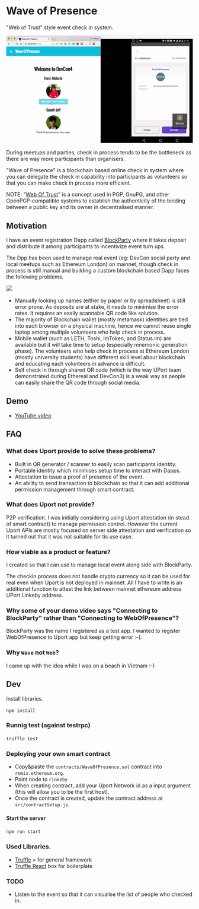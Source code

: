 # Wave of Presence

"Web of Trust" style event check in system.

![](./screenshot.png)

During meetups and parties, check in process tends to be the bottleneck as there are way more participants than organisers.

"Wave of Presence" is a blockchain based online check in system where you can delegate the check in capability into participants as volunteers so that you can make check in process more efficient.

NOTE: "[Web Of Trust](https://en.wikipedia.org/wiki/Web_of_trust)" is a concept used in PGP, GnuPG, and other OpenPGP-compatible systems to establish the authenticity of the binding between a public key and its owner in decentralised manner.

## Motivation

I have an event registration Dapp called [BlockParty](http://www.noblockno.party) where it takes deposit and distribute it among participants to incentivize event turn ups.

The Dpp has been used to manage real event (eg: DevCon social party and local meetups such as Ethereum London) on mainnet, though check in process is still manual and building a custom blockchain based Dapp faces the following problems.

![](https://cdn-images-1.medium.com/max/800/1*cFGVwtLaAJeE82UYjRADGg.jpeg)

- Manually looking up names (either by paper or by spreadsheet) is still error prone. As deposits are at stake, it needs to minimise the error rates. It requires an easily scannable QR code like solution.
- The majority of Blockchain wallet (mostly metamask) identities are tied into each browser on a physical machine, hence we cannot reuse single laptop among multiple volunteers who help check in process.
- Mobile wallet (such as LETH, Toshi, ImToken, and Status.im) are available but it will take time to setup (especially mnemonic generation phase). The volunteers who help check in process at Ethereum London (mostly university students) have different skill level about blockchain and educating each volunteers in advance is difficult.
- Self check in through shared QR code (which is the way UPort team demonstrated during Ethereal and DevCon3) is a weak way as people can easily share the QR code through social media.

## Demo

- [YouTube video](https://youtu.be/P3ayfYF7dVU)

## FAQ

### What does Uport provide to solve these problems?

- Built in QR generator / scanner to easily scan participants identity.
- Portable identity which minimises setup time to interact with Dapps.
- Attestation to issue a proof of  presence of the event.
- An ability to send transaction to blockchain so that it can add additional permission management through smart contract.

### What does Uport not provide?

P2P verification. I was initially considering using Uport attestation (in stead of smart contract) to manage permission control. However the current Uport APIs are mostly focused on server side attestation and verification so it turned out that it was not suitable for tis use case.

### How viable as a product or feature?

I created so that I can use to manage local event along side with BlockParty.

The checkin process does not handle crypto currency so it can be used for real even when Uport is not deployed in mainnet. All I have to write is an additional function to attest the link between mainnet ethereum address UPort Linkeby address.

### Why some of your demo video says "Connecting to BlockParty" rather than "Connecting to WebOfPresence"?

BlockParty was the name I registered as a test app. I wanted to register WebOfPresence to Uport app but keep getting error :-(.

### Why `Wave` not `Web`?

I came up with the idea while I was on a  beach in Vietnam :-)

## Dev

Install libraries.

`npm install`

### Runnig test (against testrpc)

`truffle test`

### Deploying your own smart contract

- Copy&paste the `contracts/WaveOfPresence.sol` contract into `remix.ethereum.org`.
- Point node to `rinkeby`
- When creating contract, add your Uport Network id as a input argument (this will allow you to be the first host).
- Once the contract is created, update the contract address at `src/contractSetup.js`.

#### Start the server

`npm run start`

### Used Libraries.

- [Truffle](http://truffleframework.com) = for general framework
- [Truffle React](http://truffleframework.com/boxes/react) box for boilerplate

### TODO

- Listen to the event so that it can visualise the list of people who checked in.
